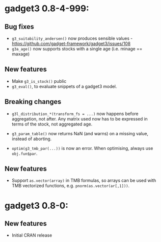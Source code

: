 # gadget3 0.8-4-999:

## Bug fixes

* ``g3_suitability_andersen()`` now produces sensible values - https://github.com/gadget-framework/gadget3/issues/108
* ``g3a_age()`` now supports stocks with a single age (i.e. minage == maxage)

## New features

* Make ``g3_is_stock()`` public
* ``g3_eval()``, to evaluate snippets of a gadget3 model.

## Breaking changes

* ``g3l_distribution_*(transform_fs = ...)`` now happens before aggregation, not after.
  Any matrix used now has to be expressed in terms of the stock, not aggregated age.

* ``g3_param_table()`` now returns NaN (and warns) on a missing value, instead of aborting.

* ``optim(g3_tmb_par(...))`` is now an error. When optimising, always use ``obj.fun$par``.

## New features

* Support ``as.vector(array)`` in TMB formulas, so arrays can be used with TMB vectorized functions, e.g. ``pnorm(as.vector(ar[,1]))``.

# gadget3 0.8-0:

## New features

* Initial CRAN release
